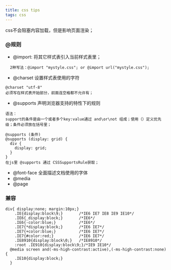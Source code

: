 ```yaml
---
title: css tips
tags: css 
---
```

css不会阻塞内容加载，但是影响页面渲染；
### @规则
- @import: 将其它样式表引入当前样式表里；
```  
  2种写法：@import "mystyle.css"; or @import url("mystyle.css");
```
- @charset 设置样式表使用的字符
```
@charset "utf-8"
必须写在样式表开始部分，前面连空格都不允许有；
```
- @supports 声明浏览器支持的特性下的规则
```
语法：
support的条件是由一个或者多个key:value通过 and\or\not 组成；使用（）定义优先级；条件必须放在括号里；

@supports (条件)
@supports (display: grid) {
  div {
    display: grid;
  }
}
在js里 @supports 通过 CSSSupportsRule获取；
```
- @font-face 全面描述文档使用的字体
- @media
- @page

### 兼容
```
div{ display:none; margin:10px;} 
	.IE{display:block\9;}		/*IE6 IE7 IE8 IE9 IE10*/
	.IE6{_display:block;}		/*IE6*/
	.IE6{-color:blue;}			/*IE6*/
	.IE7{*display:block;}		/*IE6 IE7*/
	.IE7{+color:blue;}			/*IE6 IE7*/
	.IE7{#color:red;}			/*IE6 IE7*/
	.IE8910{display:block\0;}	/*IE8910*/
	:root .IE910{display:block\9;}/*IE9 IE10*/
  @media screen and(-ms-high-contrast:active),(-ms-high-contrast:none){  
    .IE10{display:block;}
  }
```
